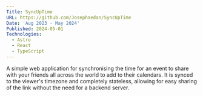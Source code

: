 ```yaml
---
Title: SyncUpTime
URL: https://github.com/Josephaedan/SyncUpTime
Date: 'Aug 2023 - May 2024'
Published: 2024-05-01
Technologies:
  - Astro
  - React
  - TypeScript
---
```


A simple web application for synchronising the time for an event to share with your friends all across the world to add to their calendars. It is synced to the viewer's timezone and completely stateless, allowing for easy sharing of the link without the need for a backend server.
